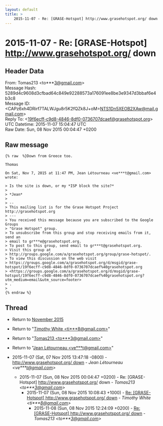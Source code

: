 ```yaml
---
layout: default
title: >
    2015-11-07 - Re: [GRASE-Hotspot] http://www.grasehotspot.org/ down
---
```


# 2015-11-07 - Re: [GRASE-Hotspot] http://www.grasehotspot.org/ down

## Header Data

From: Tomas213 \<to***3@gmail.com\><br>
Message Hash: 5289d4c9608d3cfbad64c849e92288573a176091ee8be3e9347d3bbaf6e4b3c8<br>
Message ID: \<CAPz6xh4DRirf7TALWJgu8r5K2fQZk8J+oM=NTS1Dn5XEOB2XAw@mail.gmail.com\><br>
Reply To: \<19f6ecff-c9d8-4846-8df0-0736707dcaef@grasehotspot.org\><br>
UTC Datetime: 2015-11-07 15:04:47 UTC<br>
Raw Date: Sun, 08 Nov 2015 00:04:47 +0200<br>

## Raw message

```
{% raw  %}Down from Greece too.

Thomas

On Sat, Nov 7, 2015 at 11:47 PM, Jean Létourneau <ve***t@gmail.com> wrote:

> Is the site is down, or my *ISP block the site?*
>
> *Jean*
>
> --
> This mailing list is for the Grase Hotspot Project http://grasehotspot.org
> ---
> You received this message because you are subscribed to the Google Groups
> "Grase Hotspot" group.
> To unsubscribe from this group and stop receiving emails from it, send an
> email to gr***e@grasehotspot.org.
> To post to this group, send email to gr***t@grasehotspot.org.
> Visit this group at
> http://groups.google.com/a/grasehotspot.org/group/grase-hotspot/.
> To view this discussion on the web visit
> https://groups.google.com/a/grasehotspot.org/d/msgid/grase-hotspot/19f6ecff-c9d8-4846-8df0-0736707dcaef%40grasehotspot.org
> <https://groups.google.com/a/grasehotspot.org/d/msgid/grase-hotspot/19f6ecff-c9d8-4846-8df0-0736707dcaef%40grasehotspot.org?utm_medium=email&utm_source=footer>
> .
>
{% endraw %}
```

## Thread

+ Return to [November 2015](/archive/2015/11)

+ Return to "[Timothy White <ti***8<span>@</span>gmail.com>](/authors/ti___8_at_gmail_com)"
+ Return to "[Tomas213 <to***3<span>@</span>gmail.com>](/authors/to___3_at_gmail_com)"
+ Return to "[Jean Létourneau <ve***t<span>@</span>gmail.com>](/authors/ve___t_at_gmail_com)"

+ 2015-11-07 (Sat, 07 Nov 2015 13:47:18 -0800) - [http://www.grasehotspot.org/ down](/archive/2015/11/afa8a0005d39362c1fb15cb6d16a88b90a76e45f0211cd431952f021f4e62080) - _Jean Létourneau \<ve***t@gmail.com\>_
  + 2015-11-07 (Sun, 08 Nov 2015 00:04:47 +0200) - Re: [GRASE-Hotspot] http://www.grasehotspot.org/ down - _Tomas213 \<to***3@gmail.com\>_
    + 2015-11-07 (Sun, 08 Nov 2015 10:08:43 +1000) - [Re: [GRASE-Hotspot] http://www.grasehotspot.org/ down](/archive/2015/11/9592e57a1c42c0345692ae50741ac38f2d4d9c40ddd81d349f65f3a4b8e7a469) - _Timothy White \<ti***8@gmail.com\>_
      + 2015-11-08 (Sun, 08 Nov 2015 12:24:09 +0200) - [Re: [GRASE-Hotspot] http://www.grasehotspot.org/ down](/archive/2015/11/fcc59dc60e35f27ada3119b968dec307d9e4604693c5803cf763b04026db3343) - _Tomas213 \<to***3@gmail.com\>_

